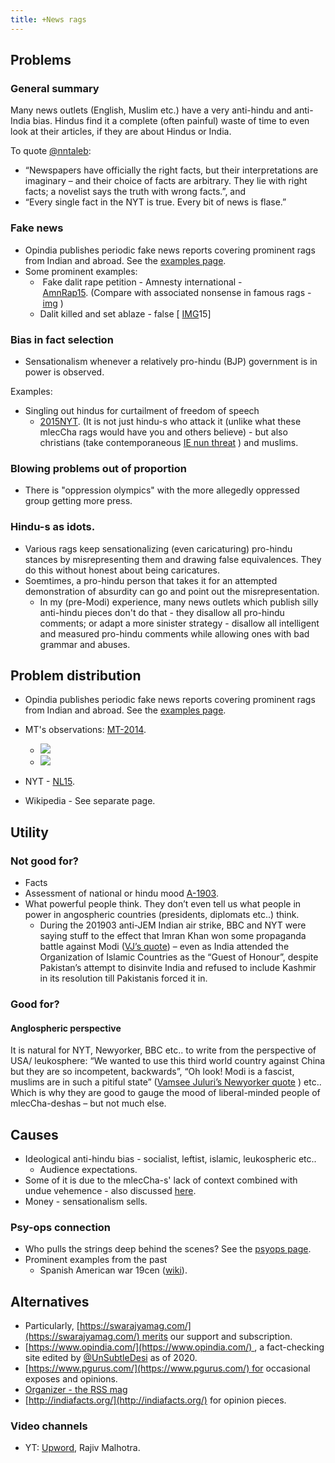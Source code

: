 ```yaml
---
title: +News rags
---
```


## Problems
### General summary
Many news outlets (English, Muslim etc.) have a very anti-hindu and anti-India bias. Hindus find it a complete (often painful) waste of time to even look at their articles, if they are about Hindus or India.

To quote [@nntaleb](https://twitter.com/nntaleb/status/1103000712970158086): 
- “Newspapers have officially the right facts, but their interpretations are imaginary – and their choice of facts are arbitrary. They lie with right facts; a novelist says the truth with wrong facts.”, and
- “Every single fact in the NYT is true. Every bit of news is flase.”

### Fake news
- Opindia publishes periodic fake news reports covering prominent rags from Indian and abroad. See the [examples page](../opindia_fake_news_examples_16_18/).
- Some prominent examples: 
    -  Fake dalit rape petition - Amnesty international - [AmnRap15](http://www.spiked-online.com/newsite/article/amnesty-fuelling-the-indian-rape-myth/17406#.VfMlFrMM_Bc.twitter). (Compare with associated nonsense in famous rags - [img](http://i.imgur.com/eMTDF5E.png) )
    - Dalit killed and set ablaze - false \[ [IMG](http://i.imgur.com/0Vz6rKX.jpg)15\]

### Bias in fact selection
- Sensationalism whenever a relatively pro-hindu (BJP) government is in power is observed.

Examples:
- Singling out hindus for curtailment of freedom of speech
  - [2015NYT](http://www.nytimes.com/2015/10/04/opinion/sunday/sonia-faleiro-india-free-speech-kalburgi-pansare-dabholkar.html?action=click&pgtype=Homepage&module=opinion-c-col-top-region&region=opinion-c-col-top-region&WT.nav=opinion-c-col-top-region). (It is not just hindu-s who attack it (unlike what these mlecCha rags would have you and others believe) - but also christians (take contemporaneous [IE nun threat](http://indianexpress.com/article/india/india-others/twist-in-nun-play-row-director-says-he-fears-for-his-life/) ) and muslims.

### Blowing problems out of proportion
- There is "oppression olympics" with the more allegedly oppressed group getting more press.

### Hindu-s as idots.
- Various rags keep sensationalizing (even caricaturing) pro-hindu stances by misrepresenting them and drawing false equivalences. They do this without honest about being caricatures.
- Soemtimes, a pro-hindu person that takes it for an attempted demonstration of absurdity can go and point out the misrepresentation.
  - In my (pre-Modi) experience, many news outlets which publish silly anti-hindu pieces don't do that - they disallow all pro-hindu comments; or adapt a more sinister strategy - disallow all intelligent and measured pro-hindu comments while allowing ones with bad grammar and abuses.

## Problem distribution
- Opindia publishes periodic fake news reports covering prominent rags from Indian and abroad. See the [examples page](../opindia_fake_news_examples_16_18/).
- MT's observations: [MT-2014](https://manasataramgini.wordpress.com/2014/10/25/a-geopolitical-segment-the-news-traders/).
  - ![](/../anti-India-news-negative-percentage-2014.jpg)
  - ![](/../anti-India-news-origin-2014.jpg)
  
- NYT - [NL15](http://www.newslaundry.com/2015/10/03/does-the-new-york-times-have-an-india-problem/).
- Wikipedia - See separate page.

## Utility
### Not good for?
- Facts
- Assessment of national or hindu mood [A-1903](https://agnimaan.wordpress.com/2019/03/06/comments-on-nyts-after-india-loses-dogfight-to-pakistan/).
- What powerful people think. They don’t even tell us what people in power in angospheric countries (presidents, diplomats etc..) think.
  - During the 201903 anti-JEM Indian air strike, BBC and NYT were saying stuff to the effect that Imran Khan won some propaganda battle against Modi ([VJ’s quote](https://twitter.com/VamseeJuluri/status/1101684213714046976)) – even as India attended the Organization of Islamic Countries as the “Guest of Honour”, despite Pakistan’s attempt to disinvite India and refused to include Kashmir in its resolution till Pakistanis forced it in.
  

### Good for?
#### Anglospheric perspective
It is natural for NYT, Newyorker, BBC etc.. to write from the perspective of USA/ leukosphere: “We wanted to use this third world country against China but they are so incompetent, backwards”, “Oh look! Modi is a fascist, muslims are in such a pitiful state” ([Vamsee Juluri’s Newyorker quote](https://twitter.com/VamseeJuluri/status/1103120584274173953) ) etc.. Which is why they are good to gauge the mood of liberal-minded people of mlecCha-deshas – but not much else.

## Causes
- Ideological anti-hindu bias - socialist, leftist, islamic, leukospheric etc..
  - Audience expectations.
- Some of it is due to the mlecCha-s' lack of context combined with undue vehemence - also discussed [here](../academia/charges/).
- Money - sensationalism sells.


### Psy-ops connection

- Who pulls the strings deep behind the scenes? See the [psyops page](../../polity/sick-india/subversion/).
- Prominent examples from the past
    - Spanish American war 19cen ([wiki](https://en.wikipedia.org/wiki/Propaganda_of_the_Spanish%E2%80%93American_War)).

## Alternatives

- Particularly, [https://swarajyamag.com/](https://swarajyamag.com/) merits our support and subscription.
- [https://www.opindia.com/](https://www.opindia.com/) , a fact-checking site edited by [@UnSubtleDesi](https://twitter.com/UnSubtleDesi) as of 2020.
- [https://www.pgurus.com/](https://www.pgurus.com/) for occasional exposes and opinions.
- [Organizer - the RSS mag](https://www.organiser.org/index.html)
- [http://indiafacts.org/](http://indiafacts.org/) for opinion pieces.

### Video channels
- YT: [Upword](https://www.youtube.com/channel/UChYyq0Rp017VYEQzrxOuSmQ), Rajiv Malhotra. 